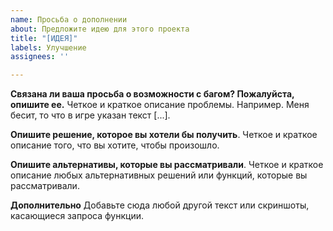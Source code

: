 ```yaml
---
name: Просьба о дополнении
about: Предложите идею для этого проекта
title: "[ИДЕЯ]"
labels: Улучшение
assignees: ''

---
```


**Связана ли ваша просьба о возможности с багом? Пожалуйста, опишите ее.**
Четкое и краткое описание проблемы. Например. Меня бесит, то что в игре указан текст [...].

**Опишите решение, которое вы хотели бы получить**.
Четкое и краткое описание того, что вы хотите, чтобы произошло.

**Опишите альтернативы, которые вы рассматривали**.
Четкое и краткое описание любых альтернативных решений или функций, которые вы рассматривали.

**Дополнительно**
Добавьте сюда любой другой текст или скриншоты, касающиеся запроса функции.
